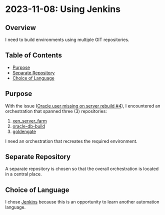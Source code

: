 # 2023-11-08: Using Jenkins

## Overview

I need to build environments using multiple GIT repositories.

## Table of Contents

* [Purpose](#purpose)
* [Separate Repository](#separate-repository)
* [Choice of Language](#choice-of-language)

## Purpose

With the issue ([Oracle user missing on server rebuild #4](https://github.com/dfhawthorne/goldengate/issues/4)), I encountered an orchestration that spanned three (3) repositories:

1. [xen_server_farm](https://github.com/dfhawthorne/xen_server_farm)
1. [oracle-db-build](https://github.com/dfhawthorne/oracle-db-build)
1. [goldengate](https://github.com/dfhawthorne/goldengate)

I need an orchestration that recreates the required environment.

## Separate Repository

A separate repository is chosen so that the overall orchestration is located in a central place.

## Choice of Language

I chose [Jenkins](https://www.jenkins.io) because this is an opportunity to learn another automation language.
